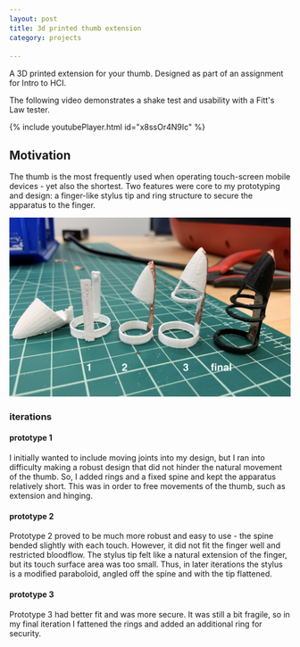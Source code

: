 ```yaml
---
layout: post
title: 3d printed thumb extension
category: projects

---
```


A 3D printed extension for your thumb. 
Designed as part of an assignment for Intro to HCI. 

The following video demonstrates a shake test and usability with a Fitt's Law tester.

{% include youtubePlayer.html id="x8ssOr4N9Ic" %}

## Motivation

The thumb is the most frequently used when operating touch-screen mobile devices - yet also the shortest. Two features were core to my prototyping and design: a
finger-like stylus tip and ring structure to secure the apparatus to the finger.

<img src="/assets/images/hci/2019-11-14-prototypes.jpg" width="700" height="40%">


### iterations

#### prototype 1
I initially wanted to include moving joints into my design, but I ran into difficulty making a robust design that did not hinder the natural movement of the thumb. So, I added rings and a fixed spine and kept the apparatus relatively short. This was in order to free movements of the thumb, such as extension and hinging.

#### prototype 2
Prototype 2 proved to be much more robust and easy to use -  the spine bended slightly with each touch. However, it did not fit the finger well and restricted bloodflow. The stylus tip felt like a natural extension of the finger, but its touch surface area was too small. Thus, in later iterations the stylus is a modified paraboloid, angled off the spine and with the tip flattened. 

#### prototype 3
Prototype 3 had better fit and was more secure. It was still a bit fragile, so in my final iteration I fattened the rings and added an additional ring for security.